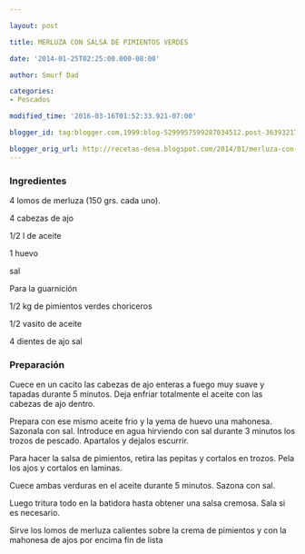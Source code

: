 ```yaml
---

layout: post

title: MERLUZA CON SALSA DE PIMIENTOS VERDES

date: '2014-01-25T02:25:00.000-08:00'

author: Smurf Dad

categories:
- Pescados

modified_time: '2016-03-16T01:52:33.921-07:00'

blogger_id: tag:blogger.com,1999:blog-5299957599287034512.post-3639321722505282638

blogger_orig_url: http://recetas-desa.blogspot.com/2014/01/merluza-con-salsa-de-pimientos-verdes.html
---
```


<h3>Ingredientes</h3>

4 lomos de merluza (150 grs. cada uno).

4 cabezas de ajo

1/2 l de aceite

1 huevo

sal

Para la guarnición

1/2 kg de pimientos verdes choriceros

1/2 vasito de aceite

4 dientes de ajo sal

<h3>Preparación</h3>

Cuece en un cacito las cabezas de ajo enteras a fuego muy suave y tapadas durante 5 minutos. Deja enfriar totalmente el aceite con las cabezas de ajo dentro.

Prepara con ese mismo aceite frio y la yema de huevo una mahonesa. Sazonala con sal. Introduce en agua hirviendo con sal durante 3 minutos los trozos de pescado. Apartalos y dejalos escurrir.

Para hacer la salsa de pimientos, retira las pepitas y cortalos en trozos. Pela los ajos y cortalos en laminas.

Cuece ambas verduras en el aceite durante 5 minutos. Sazona con sal.

Luego tritura todo en la batidora hasta obtener una salsa cremosa. Sala si es necesario.

Sirve los lomos de merluza calientes sobre la crema de pimientos y con la mahonesa de ajos por encima fin de lista

